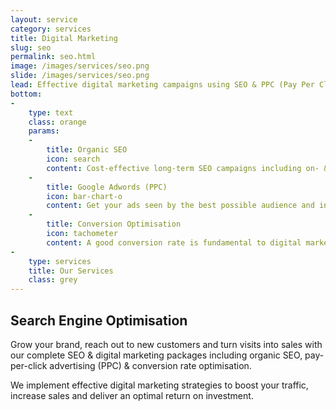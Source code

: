 ```yaml
---
layout: service
category: services
title: Digital Marketing
slug: seo
permalink: seo.html
image: /images/services/seo.png
slide: /images/services/seo.png
lead: Effective digital marketing campaigns using SEO & PPC (Pay Per Click) to increase your traffic and the latest techniques in conversion optimisation to turn visitors into returning customers.
bottom:
-
    type: text
    class: orange
    params:
    -
        title: Organic SEO
        icon: search
        content: Cost-effective long-term SEO campaigns including on- & off-site optimisation to help your site become more visible in the search engines and give your traffic a boost.
    -
        title: Google Adwords (PPC)
        icon: bar-chart-o
        content: Get your ads seen by the best possible audience and instantly gain more traffic to your website. PPC ads are an excellent way to advertise on a fixed budget and clear ROI.
    -
        title: Conversion Optimisation
        icon: tachometer
        content: A good conversion rate is fundamental to digital marketing success which is why conversion optimisation is at the heart of all of our campaigns, be it organic SEO or PPC.
-
    type: services
    title: Our Services
    class: grey
---
```

## Search Engine Optimisation

Grow your brand, reach out to new customers and turn visits into sales with our complete SEO & digital marketing packages including organic SEO, pay-per-click advertising (PPC) & conversion rate optimisation. 

We implement effective digital marketing strategies to boost your traffic, increase sales and deliver an optimal return on investment.